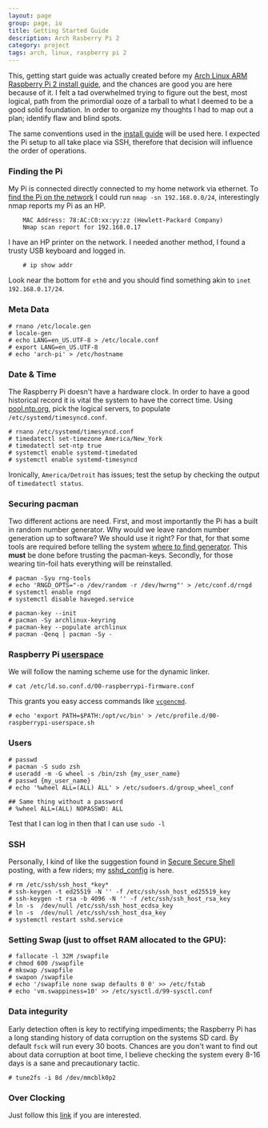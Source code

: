 ```yaml
---
layout: page
group: page, io
title: Getting Started Guide
description: Arch Rasberry Pi 2
category: project
tags: arch, linux, raspberry pi 2
---
```

This, getting start guide was actually created before my [Arch Linux ARM Raspberry Pi 2 install guide][install], and the chances are good you are here because of it. I felt a tad overwhelmed trying to figure out the best, most logical, path from the primordial ooze of a tarball to what I deemed to be a good solid foundation. In order to organize my thoughts I had to map out a plan; identify flaw and blind spots.

The same conventions used in the [install guide][install] will be used here. I expected the Pi setup to all take place via SSH, therefore that decision will influence the order of operations.

[baseARM]: http://archlinuxarm.org/ 'Linux ARM'
[install]: /io/pi/rasp-arch-install/

### Finding the Pi
My Pi is connected directly connected to my home network via ethernet. To [find the Pi on the network][find] I could run `nmap -sn 192.168.0.0/24`, interestingly nmap reports my Pi as an HP.

		MAC Address: 78:AC:C0:xx:yy:zz (Hewlett-Packard Company)
		Nmap scan report for 192.168.0.17

I have an HP printer on the network. I needed another method, I found a trusty USB keyboard and logged in.

		# ip show addr

Look near the bottom for `eth0` and you should find something akin to `inet 192.168.0.17/24`.

[find]: http://www.raspberrypi.org/documentation/troubleshooting/hardware/networking/ip-address.md


### Meta Data

	# rnano /etc/locale.gen
	# locale-gen
	# echo LANG=en_US.UTF-8 > /etc/locale.conf
	# export LANG=en_US.UTF-8
	# echo 'arch-pi' > /etc/hostname

### Date & Time
The Raspberry Pi doesn't have a hardware clock. In order to have a good historical record it is vital the system to have the correct time. Using [pool.ntp.org][ntp], pick the logical servers, to populate `/etc/systemd/timesyncd.conf`.

	# rnano /etc/systemd/timesyncd.conf
	# timedatectl set-timezone America/New_York
	# timedatectl set-ntp true
	# systemctl enable systemd-timedated
	# systemctl enable systemd-timesyncd

Ironically, `America/Detroit` has issues; test the setup by checking the output of `timedatectl status`.

[ntp]: http://www.pool.ntp.org/

### Securing pacman
Two different actions are need. First, and most importantly the Pi has a built in random number generator. Why would we leave random number generation up to software? We should use it right? For that, for that some tools are required before telling the system [where to find generator][RNGD_OPTS]. This **must** be done before trusting the pacman-keys. Secondly, for those wearing tin-foil hats everything will be reinstalled.

	# pacman -Syu rng-tools
	# echo 'RNGD_OPTS="-o /dev/random -r /dev/hwrng"' > /etc/conf.d/rngd
	# systemctl enable rngd
	# systemctl disable haveged.service

	# pacman-key --init
	# pacman -Sy archlinux-keyring
	# pacman-key --populate archlinux
	# pacman -Qenq | pacman -Sy -

[RNGD_OPTS]: http://archlinuxarm.org/forum/viewtopic.php?f=31&t=4993#p27708

### Raspberry Pi [userspace][userspace]
We will follow the naming scheme use for the dynamic linker.

	# cat /etc/ld.so.conf.d/00-raspberrypi-firmware.conf

This grants you easy access commands like [`vcgencmd`][vc].

	# echo 'export PATH=$PATH:/opt/vc/bin' > /etc/profile.d/00-raspberrypi-userspace.sh

[userspace]: https://github.com/raspberrypi/firmware
[vc]: http://elinux.org/RPI_vcgencmd_usage "vcgencmd usage"



### Users

	# passwd
	# pacman -S sudo zsh
	# useradd -m -G wheel -s /bin/zsh {my_user_name}
	# passwd {my_user_name}
	# echo '%wheel ALL=(ALL) ALL' > /etc/sudoers.d/group_wheel_conf

	## Same thing without a password
	# %wheel ALL=(ALL) NOPASSWD: ALL

Test that I can log in then that I can use `sudo -l`

### SSH

Personally, I kind of like the suggestion found in [Secure Secure Shell][sss] posting, with a few riders; my [sshd_config][sshd] is here.

	# rm /etc/ssh/ssh_host_*key*
	# ssh-keygen -t ed25519 -N '' -f /etc/ssh/ssh_host_ed25519_key
	# ssh-keygen -t rsa -b 4096 -N '' -f /etc/ssh/ssh_host_rsa_key
	# ln -s  /dev/null /etc/ssh/ssh_host_ecdsa_key
	# ln -s  /dev/null /etc/ssh/ssh_host_dsa_key
	# systemctl restart sshd.service

[sss]: https://stribika.github.io/2015/01/04/secure-secure-shell.html
[sshd]: https://gitlab.com/snippets/3795


### Setting Swap (just to offset RAM allocated to the GPU):

	# fallocate -l 32M /swapfile
	# chmod 600 /swapfile
	# mkswap /swapfile
	# swapon /swapfile
	# echo '/swapfile none swap defaults 0 0' >> /etc/fstab
	# echo 'vm.swappiness=10' >> /etc/sysctl.d/99-sysctl.conf

### Data integurity
Early detection often is key to rectifying impediments; the Raspberry Pi has a long standing history of data corruption on the systems SD card. By default `fsck` will run every 30 boots. Chances are you don't want to find out about data corruption at boot time, I believe checking the system every 8-16 days is a sane and precautionary tactic.

	# tune2fs -i 8d /dev/mmcblk0p2

### Over Clocking
Just follow this [link][oc] if you are interested.

[oc]: http://haydenjames.io/raspberry-pi-2-overclock/ "Warning: The following link can display a spammy screen cover"

